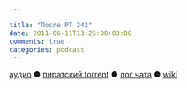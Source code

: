 ```yaml
---

title: "После РТ 242"
date: 2011-06-11T13:26:00+03:00
comments: true
categories: podcast
---
```

[аудио](http://cdn.radio-t.com/rt242post.mp3) ● [пиратский torrent](http://pirates.radio-t.com/torrents/rt242post.mp3.torrent) ● [лог чата](http://chat.radio-t.com/logs/radio-t-242.html) ● [wiki](http://wiki.radio-t.com/%D0%9F%D0%BE%D1%81%D0%BB%D0%B5_%D0%A0%D0%A2_242)<audio src="http://cdn.radio-t.com/rt242post.mp3" preload="none">
